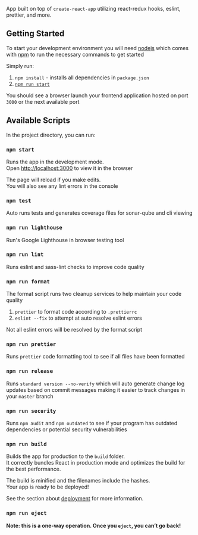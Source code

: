 App built on top of `create-react-app` utilizing react-redux hooks, eslint, prettier, and more.

## Getting Started

To start your development environment you will need [nodejs](https://nodejs.org/en/) which comes with [npm](https://www.npmjs.com/) to run the necessary commands to get started

Simply run:

1. `npm install` - installs all dependencies in `package.json`
2. [`npm run start`](#npm-start)

You should see a browser launch your frontend application hosted on port `3000` or the next available port

## Available Scripts

In the project directory, you can run:

### `npm start`

Runs the app in the development mode.<br> Open [http://localhost:3000](http://localhost:3000) to view it in the browser

The page will reload if you make edits.<br> You will also see any lint errors in the console

### `npm test`

Auto runs tests and generates coverage files for sonar-qube and cli viewing

### `npm run lighthouse`

Run's Google Lighthouse in browser testing tool

### `npm run lint`

Runs eslint and sass-lint checks to improve code quality

### `npm run format`

The format script runs two cleanup services to help maintain your code quality

1. `prettier` to format code according to `.prettierrc`
2. `eslint --fix` to attempt at auto resolve eslint errors

Not all eslint errors will be resolved by the format script

### `npm run prettier`

Runs `prettier` code formatting tool to see if all files have been formatted

### `npm run release`

Runs `standard version --no-verify` which will auto generate change log updates based on commit messages making it easier to track changes in your `master` branch

### `npm run security`

Runs `npm audit` and `npm outdated` to see if your program has outdated dependencies or potential security vulnerabilities

### `npm run build`

Builds the app for production to the `build` folder.<br> It correctly bundles React in production mode and optimizes the build for the best performance.

The build is minified and the filenames include the hashes.<br> Your app is ready to be deployed!

See the section about [deployment](https://facebook.github.io/create-react-app/docs/deployment) for more information.

### `npm run eject`

**Note: this is a one-way operation. Once you `eject`, you can’t go back!**
